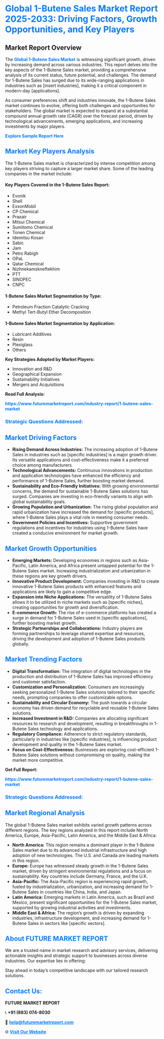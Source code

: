 <h1 style="color: #007BFF;">Global 1-Butene Sales Market Report 2025-2033: Driving Factors, Growth Opportunities, and Key Players</h1>

<section id="overview">
<h2>Market Report Overview</h2>
<p>The <a href="https://www.futuremarketreport.com/industry-report/1-butene-sales-market" style="color: #007BFF; text-decoration: none;"><strong>Global 1-Butene Sales Market</strong></a> is witnessing significant growth, driven by increasing demand across various industries. This report delves into the key aspects of the 1-Butene Sales market, providing a comprehensive analysis of its current status, future potential, and challenges. The demand for 1-Butene Sales has surged due to its wide-ranging applications in industries such as [insert industries], making it a critical component in modern-day [applications].</p>
<p>As consumer preferences shift and industries innovate, the 1-Butene Sales market continues to evolve, offering both challenges and opportunities for stakeholders. The global market is expected to expand at a substantial compound annual growth rate (CAGR) over the forecast period, driven by technological advancements, emerging applications, and increasing investments by major players.</p>
</section>

<section id="overview">
<p><a href="https://www.futuremarketreport.com/request-sample/reportId=103237" style="color: #007BFF; text-decoration: none;"><strong>Explore Sample Report Here</strong></a></p>
</section>

<section id="key-players">
<h2 style="color: #007BFF;">Market Key Players Analysis</h2>
<p>The 1-Butene Sales market is characterized by intense competition among key players striving to capture a larger market share. Some of the leading companies in the market include:</p>
<h4>Key Players Covered in the 1-Butene Sales Report:</h4>
<ul><li>Evonik</li><li>Shell</li><li>ExxonMobil</li><li>CP Chemical</li><li>Praxair</li><li>Mitsui Chemical</li><li>Sumitomo Chemical</li><li>Tonen Chemical</li><li>Idemitsu Kosan</li><li>Sabic</li><li>Jam</li><li>Petro Rabigh</li><li>OPaL</li><li>Qatar Chemical</li><li>Nizhnekamskneftekhim</li><li>PTT</li><li>SINOPEC</li><li>CNPC</li></ul>
<h4>1-Butene Sales Market Segmentation by Type:</h4>
<ul><li>Petroleum Fraction Catalytic Cracking</li><li>Methyl Tert-Butyl Ether Decomposition</li></ul>

<h4>1-Butene Sales Market Segmentation by Application:</h4>
<ul><li>Lubricant Additives</li><li>Resin</li><li>Plexiglass</li><li>Others</li></ul>
<p><strong>Key Strategies Adopted by Market Players:</strong></p>
<ul>
<li>Innovation and R&D</li>
<li>Geographical Expansion</li>
<li>Sustainability Initiatives</li>
<li>Mergers and Acquisitions</li>
</ul>
</section>

<section>
<p><strong>Read Full Analysis: </strong></p><a href="https://www.futuremarketreport.com/industry-report/1-butene-sales-market" style="color: #007BFF; text-decoration: none;"><strong>https://www.futuremarketreport.com/industry-report/1-butene-sales-market</strong></a>
<h3 style="color: #007BFF;">Strategic Questions Addressed:</h3>
</section>

<section id="driving-factors">
<h2 style="color: #007BFF;">Market Driving Factors</h2>
<ul>
<li><strong>Rising Demand Across Industries:</strong> The increasing adoption of 1-Butene Sales in industries such as [specific industries] is a major growth driver. Its versatile applications and cost-effectiveness make it a preferred choice among manufacturers.</li>
<li><strong>Technological Advancements:</strong> Continuous innovations in production and application technologies have enhanced the efficiency and performance of 1-Butene Sales, further boosting market demand.</li>
<li><strong>Sustainability and Eco-Friendly Initiatives:</strong> With growing environmental concerns, the demand for sustainable 1-Butene Sales solutions has surged. Companies are investing in eco-friendly variants to align with global sustainability goals.</li>
<li><strong>Growing Population and Urbanization:</strong> The rising global population and rapid urbanization have increased the demand for [specific products], where 1-Butene Sales plays a vital role in meeting consumer needs.</li>
<li><strong>Government Policies and Incentives:</strong> Supportive government regulations and incentives for industries using 1-Butene Sales have created a conducive environment for market growth.</li>
</ul>
</section>

<section id="growth-opportunities">
<h2 style="color: #007BFF;">Market Growth Opportunities</h2>
<ul>
<li><strong>Emerging Markets:</strong> Developing economies in regions such as Asia-Pacific, Latin America, and Africa present untapped potential for the 1-Butene Sales market. Increasing industrialization and urbanization in these regions are key growth drivers.</li>
<li><strong>Innovative Product Development:</strong> Companies investing in R&D to create innovative 1-Butene Sales products with enhanced features and applications are likely to gain a competitive edge.</li>
<li><strong>Expansion into Niche Applications:</strong> The versatility of 1-Butene Sales allows it to be utilized in niche markets such as [specific niches], creating opportunities for growth and diversification.</li>
<li><strong>E-commerce Growth:</strong> The rise of e-commerce platforms has created a surge in demand for 1-Butene Sales used in [specific applications], further boosting market growth.</li>
<li><strong>Strategic Partnerships and Collaborations:</strong> Industry players are forming partnerships to leverage shared expertise and resources, driving the development and adoption of 1-Butene Sales products globally.</li>
</ul>
</section>

<section id="trending-factors">
<h2 style="color: #007BFF;">Market Trending Factors</h2>
<ul>
<li><strong>Digital Transformation:</strong> The integration of digital technologies in the production and distribution of 1-Butene Sales has improved efficiency and customer satisfaction.</li>
<li><strong>Customization and Personalization:</strong> Consumers are increasingly seeking personalized 1-Butene Sales solutions tailored to their specific needs, prompting companies to offer customizable options.</li>
<li><strong>Sustainability and Circular Economy:</strong> The push towards a circular economy has driven demand for recyclable and reusable 1-Butene Sales solutions.</li>
<li><strong>Increased Investment in R&D:</strong> Companies are allocating significant resources to research and development, resulting in breakthroughs in 1-Butene Sales technology and applications.</li>
<li><strong>Regulatory Compliance:</strong> Adherence to strict regulatory standards, particularly in industries like [specific industries], is influencing product development and quality in the 1-Butene Sales market.</li>
<li><strong>Focus on Cost-Effectiveness:</strong> Businesses are exploring cost-efficient 1-Butene Sales solutions without compromising on quality, making the market more competitive.</li>
</ul>
</section>

<section>
<p><strong>Get Full Report: </strong></p><a href="https://www.futuremarketreport.com/industry-report/1-butene-sales-market" style="color: #007BFF; text-decoration: none;"><strong>https://www.futuremarketreport.com/industry-report/1-butene-sales-market</strong></a>
<h3 style="color: #007BFF;">Strategic Questions Addressed:</h3>
</section>


<section id="regional-analysis">
<h2 style="color: #007BFF;">Market Regional Analysis</h2>
<p>The global 1-Butene Sales market exhibits varied growth patterns across different regions. The key regions analyzed in this report include North America, Europe, Asia-Pacific, Latin America, and the Middle East & Africa:</p>
<ul>
<li><strong>North America:</strong> This region remains a dominant player in the 1-Butene Sales market due to its advanced industrial infrastructure and high adoption of new technologies. The U.S. and Canada are leading markets in this region.</li>
<li><strong>Europe:</strong> Europe has witnessed steady growth in the 1-Butene Sales market, driven by stringent environmental regulations and a focus on sustainability. Key countries include Germany, France, and the U.K.</li>
<li><strong>Asia-Pacific:</strong> The Asia-Pacific region is experiencing rapid growth, fueled by industrialization, urbanization, and increasing demand for 1-Butene Sales in countries like China, India, and Japan.</li>
<li><strong>Latin America:</strong> Emerging markets in Latin America, such as Brazil and Mexico, present significant opportunities for the 1-Butene Sales market, supported by growing industrial activities and investments.</li>
<li><strong>Middle East & Africa:</strong> The region’s growth is driven by expanding industries, infrastructure development, and increasing demand for 1-Butene Sales in sectors like [specific sectors].</li>
</ul>
</section>

<footer>
<h2 style="color: #007BFF;">About FUTURE MARKET REPORT</h2>
<p>We are a trusted name in market research and advisory services, delivering actionable insights and strategic support to businesses across diverse industries. Our expertise lies in offering:</p>

<p>Stay ahead in today’s competitive landscape with our tailored research solutions.</p>

<h2 style="color: #007BFF;">Contact Us:</h2>
<p><strong>FUTURE MARKET REPORT</strong></p>
<p>📞 <strong>+91 (883) 074-8030</strong></p>
<p>📧 <strong><a href="mailto:help@futuremarketreport.com" style="color: #007BFF;">help@futuremarketreport.com</a></strong></p>
<p>🌐 <strong><a href="https://www.futuremarketreport.com/" style="color: #007BFF;">Visit Our Website</a></strong></p>
</footer>